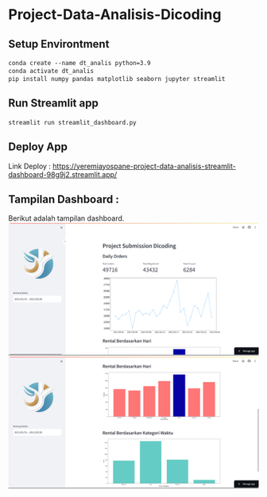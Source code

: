 # Project-Data-Analisis-Dicoding
## Setup Environtment
```
conda create --name dt_analis python=3.9
conda activate dt_analis
pip install numpy pandas matplotlib seaborn jupyter streamlit
```
## Run Streamlit app 
```
streamlit run streamlit_dashboard.py
```

## Deploy App
Link Deploy : https://yeremiayospane-project-data-analisis-streamlit-dashboard-98g9j2.streamlit.app/

## Tampilan Dashboard : 
Berikut adalah tampilan dashboard.
![Screenshot Dashboard 1](./Picture/ss_dashboard1.png)
![Screenshot Dashboard 1](./Picture/ss_dashboard2.png)
